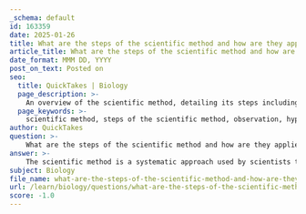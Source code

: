 ```yaml
---
_schema: default
id: 163359
date: 2025-01-26
title: What are the steps of the scientific method and how are they applied in experiments?
article_title: What are the steps of the scientific method and how are they applied in experiments?
date_format: MMM DD, YYYY
post_on_text: Posted on
seo:
  title: QuickTakes | Biology
  page_description: >-
    An overview of the scientific method, detailing its steps including observation, question formulation, background research, hypothesis creation, experimentation, data collection and analysis, conclusion drawing, and communication of results.
  page_keywords: >-
    scientific method, steps of the scientific method, observation, hypothesis, experimentation, data analysis, conclusion, communication, research, experiments, empirical evidence
author: QuickTakes
question: >-
    What are the steps of the scientific method and how are they applied in experiments?
answer: >-
    The scientific method is a systematic approach used by scientists to explore observations, answer questions, and test hypotheses. It consists of several key steps that guide researchers in conducting experiments and analyzing results. Here are the steps of the scientific method and how they are applied in experiments:\n\n1. **Observation**: This initial step involves noticing and describing phenomena in the natural world. Observations can be made through direct sensory experience or through instruments that extend our senses.\n\n2. **Question**: Based on observations, a specific question is formulated. This question seeks to understand the relationship between different variables or phenomena.\n\n3. **Background Research**: Before proceeding, researchers conduct background research to gather existing information related to the question. This helps in understanding what is already known and identifying gaps in knowledge.\n\n4. **Hypothesis**: A hypothesis is constructed as a testable statement that provides a potential answer to the question. It often takes the form of an "if-then" statement, predicting the outcome of an experiment based on certain conditions.\n\n5. **Experimentation**: This step involves designing and conducting experiments to test the hypothesis. Experiments should be controlled, meaning that only one variable is changed at a time while others are kept constant to ensure that any observed effects can be attributed to the variable being tested.\n\n6. **Data Collection and Analysis**: During the experiment, data is collected systematically. Afterward, the data is analyzed using statistical methods to determine whether the results support or refute the hypothesis.\n\n7. **Conclusion**: Based on the analysis, researchers draw conclusions about the hypothesis. If the data supports the hypothesis, it may be accepted; if not, the hypothesis may be rejected or modified for further testing.\n\n8. **Communication**: Finally, the results of the experiment are communicated to the scientific community through reports, publications, or presentations. This step is crucial for peer review and for others to replicate the study.\n\nThe scientific method is fundamental in ensuring that scientific findings are reliable and valid. It allows for the refinement of hypotheses and theories based on empirical evidence, fostering a deeper understanding of the natural world. Each step is interconnected, and the process is often iterative, meaning that conclusions can lead to new questions and further experimentation.
subject: Biology
file_name: what-are-the-steps-of-the-scientific-method-and-how-are-they-applied-in-experiments.md
url: /learn/biology/questions/what-are-the-steps-of-the-scientific-method-and-how-are-they-applied-in-experiments
score: -1.0
---
```


&nbsp;
